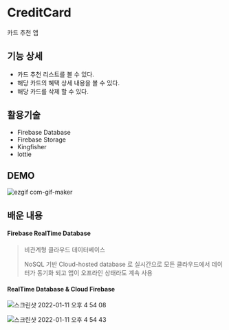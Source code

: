 # CreditCard
카드 추천 앱

## 기능 상세
- 카드 추천 리스트를 볼 수 있다. 
- 해당 카드의 혜택 상세 내용을 볼 수 있다.
- 해당 카드를 삭제 할 수 있다. 
 

## 활용기술 
- Firebase Database 
- Firebase Storage
- Kingfisher 
- lottie


## DEMO

![ezgif com-gif-maker](https://user-images.githubusercontent.com/51107183/149041117-1f6811ba-ae89-4b5b-90f4-548c1f46f29f.gif)


## 배운 내용

#### Firebase RealTime Database 
> 비관계형 클라우드 데이터베이스
> 
> NoSQL 기반 Cloud-hosted database 로 실시간으로 모든 클라우드에서 데이터가 동기화 되고 앱이 오프라인 상태라도 계속 사용 

#### RealTime Database  & Cloud Firebase  

![스크린샷 2022-01-11 오후 4 54 08](https://user-images.githubusercontent.com/51107183/148902623-886910c4-8928-4079-b0e5-57c3119ddb71.png)

![스크린샷 2022-01-11 오후 4 54 43](https://user-images.githubusercontent.com/51107183/148902673-26e612c4-e4f6-4f7b-8319-00fc7fe1c55f.png)




